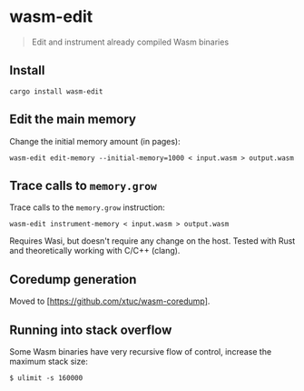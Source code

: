 # wasm-edit

> Edit and instrument already compiled Wasm binaries

## Install

```
cargo install wasm-edit
```

## Edit the main memory

Change the initial memory amount (in pages):
```
wasm-edit edit-memory --initial-memory=1000 < input.wasm > output.wasm
```

## Trace calls to `memory.grow`

Trace calls to the `memory.grow` instruction:
```
wasm-edit instrument-memory < input.wasm > output.wasm
```

Requires Wasi, but doesn't require any change on the host.
Tested with Rust and theoretically working with C/C++ (clang).

## Coredump generation

Moved to [https://github.com/xtuc/wasm-coredump].

## Running into stack overflow

Some Wasm binaries have very recursive flow of control, increase the maximum stack size:
```
$ ulimit -s 160000
```

[wasmgdb]: https://github.com/xtuc/wasmgdb
